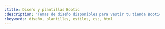 ```yaml
---
:title: Diseño y plantillas Bootic
:description: "Temas de diseño disponibles para vestir tu tienda Bootic."
:keywords: diseño, plantillas, estilos, css, html
---
```

